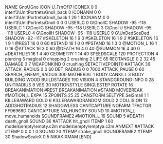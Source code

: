 NAME 			GnoUGno
ICON 			U_FrnOf17
ICONEX 0 0 interf3\UnitPortrets\Gnoll_back 0
ICONANM 0 0 interf3\UnitPortrets\Gnoll_back 1 29 1
ICONANM 0 0 interf3\UnitPortrets\Gnoll 0 0 0
USERLC 			0 G\GnollC SHADOW -95 -118
USERLC 			1 G\GnollG SHADOW -95 -118
USERLC 			3 G\GnollU SHADOW -95 -118
USERLC 			4 G\GnollH SHADOW -95 -118
USERLC 			9 G\UnDedSceDed SHADOW -92 -117
#SKELETON               16 1 9 3
#SKELETON               16 1 9 2
#SKELETON               16 1 9 1
@REST      		16 0 0 60
#STAND     		16 1 0 0
#PSTAND    		16 1 3 0
@MOTION_L  		16 1 0 19
@ATTACK    		16 3 0 60
@DEATH     		16 4 0 40
@SUMMON     		16 4 40 0 
#DEATHLIE1 		16 1 4 40
GEOMETRY 		1 14 40
SPEEDSCALE 		120
PROTECTION 		4 piercing 5 magical 0 chopping 2 crushing 2
LIFE     		65
RECTANGLE 		0 2 32 45
DAMAGE   		0 7
WEAPONKIND 		0 crushing
SETACTIVEPOINT0 	#ATTACK 36
ATTACK_RADIUS 		0 0 60
DET_RADIUS 		0 0 7000
ATTACK_PAUSE 		0 60
SEARCH_ENEMY_RADIUS 	300
MATHERIAL 		1 BODY
CANKILL 3 BODY BUILDING WOOD 
BUILDSTAGES 		190
VISION 			4
STANDGROUND
INFO 			0 28
UNITRADIUS 		8
VES 			30
MOTIONSTYLE 		SINGLESTEP
ROTATE 			16
BREAKANIMATION 		#REST
BREAKANIMATION 		#STAND
MOVEBREAK 		#MOTION_L
EXPA 			15
ZPOINTS 25 25
CANSTORM
SELTYPE SelSmall 1 1
KILLERAWARD             GOLD 6
KILLERAWARDRANDOM       GOLD 2
COLLISION 12
ADDSHOTRADIUS 12
SHADOWLESS
CANTCAPTURE
NOFARM
TFACTOR FF96966D
CANTCAPTURE
NO_HUNGRY
SOUND 10 #MOTION_L move_humanoids
SOUNDFRAME2 #MOTION_L 19
SOUND 5 #DEATH death_gnoll
SOUND 36 #ATTACK hit_gnoll
!TEMP  1 60 models\empty\empty.c2m models\empty\emptya.c2m
ANMEXT #ATTACK #TEMP 0 0 0 1 0
SOUND 20 #TEMP stroke_gnoll
SOUNDFRAME2 #TEMP 30
ShadowScaleX 0.5
NIKAKIXMAM
[END]
